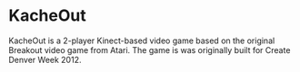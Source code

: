 # KacheOut
KacheOut is a 2-player Kinect-based video game based on the original Breakout video game from Atari. The game is was originally built for Create Denver Week 2012.